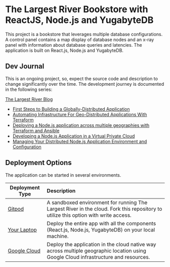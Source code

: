 # The Largest River Bookstore with ReactJS, Node.js and YugabyteDB

This project is a bookstore that leverages multiple database configurations. A control panel contains a map display of database nodes and an x-ray panel with information about database queries and latencies. The application is built on React.js, Node.js and YugabyteDB.

## Dev Journal

This is an ongoing project, so, expect the source code and description to change significantly over the time. The development journey is documented in the following series:

[The Largest River Blog](https://dev.to/bretthoyer/series/19070)

- [First Steps to Building a Globally-Distributed Application](https://dev.to/yugabyte/the-largest-river-part-1-first-steps-to-building-a-globally-distributed-application-47ek)
- [Automating Infrastructure For Geo-Distributed Applications With Terraform](https://dev.to/yugabyte/geo-distributed-applications-using-terraforms-infrastructure-automation-3mj3)
- [Deploying a Node.js application across multiple geographies with Terraform and Ansible](https://dev.to/yugabyte/deploying-a-nodejs-application-across-multiple-geographies-with-terraform-and-ansible-20n7)
- [Developing a Node.js Application in a Virtual Private Cloud](https://dev.to/yugabyte/developing-a-nodejs-application-in-a-virtual-private-network-29k7)
- [Managing Your Distributed Node.js Application Environment and Configuration](https://dev.to/yugabyte/managing-your-distributed-nodejs-application-environment-and-configuration-236c)

## Deployment Options

The application can be started in several environments.

| Deployment Type                      | Description                                                                                                                         |
| ------------------------------------ | :---------------------------------------------------------------------------------------------------------------------------------- |
| [Gitpod](gitpod_deployment.md)       | A sandboxed environment for running The Largest River in the cloud. Fork this repository to utilize this option with write access.  |
| [Your Laptop](local_deployment.md)   | Deploy the entire app with all the components (React.js, Node.js, YugabyteDB) on your local machine.                                |
| [Google Cloud](gcloud_deployment.md) | Deploy the application in the cloud native way across multiple geographic location using Google Cloud infrastructure and resources. |
